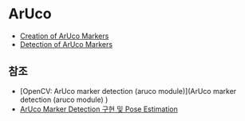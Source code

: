 # ArUco
- [Creation of ArUco Markers](creation_of_aruco_markers.md)
- [Detection of ArUco Markers](detection_of_aruco_markers.md)





## 참조

- [OpenCV: ArUco marker detection (aruco module)](ArUco marker detection (aruco module) )
- [ArUco Marker Detection 구현 및 Pose Estimation](https://webnautes.tistory.com/1040)
